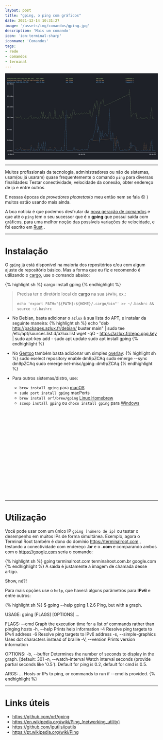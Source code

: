 ```yaml
---
layout: post
title: "gping, o ping com gráficos"
date: 2021-12-14 10:31:27
image: '/assets/img/comandos/gping.jpg'
description: 'Mais um comando'
icon: 'ion:terminal-sharp'
iconname: 'Comandos'
tags:
- rede
- comandos
- terminal
---
```


![gping, o ping com gráficos](/assets/img/comandos/gping.jpg)

---

Muitos profissionais da tecnologia, administradores ou não de sistemas, usam(ou já usaram) quase frequentemente o comando `ping` para diversas finalidades: Testar conectividade, velocidade da conexão, obter endereço de ip e entre outros.

E nessas épocas de *provedores picaretas*(o meu então nem se fala 😞 ) muitos estão usando mais ainda. 

A boa notícia é que podemos desfrutar da [nova geração de comandos](https://terminalroot.com.br/2021/08/uma-lista-com-30-alternativas-modernas-para-os-comandos-do-unix.html) e que até o `ping` tem o seu sucessor que é o **gping** que possui saída com gráficos, para uma melhor noção das possíveis variações de velocidade, e foi escrito em [Rust](https://terminalroot.com.br/tags#rust) .


<script async src="https://pagead2.googlesyndication.com/pagead/js/adsbygoogle.js?client=ca-pub-2838251107855362"
     crossorigin="anonymous"></script>
<!-- Games Root -->
<ins class="adsbygoogle"
     style="display:block"
     data-ad-client="ca-pub-2838251107855362"
     data-ad-slot="5351066970"
     data-ad-format="auto"></ins>
<script>
     (adsbygoogle = window.adsbygoogle || []).push({});
</script>

---

# Instalação
O `gping` já está disponível na maioria dos repositórios e/ou com algum ajuste de repositório básico. Mas a forma que eu fiz e recomendo é utilizando o [cargo](https://terminalroot.com.br/2021/07/como-criei-meu-primeiro-programa-em-rust.html), use o comando abaixo:

{% highlight sh %}
cargo install gping
{% endhighlight %}
> Precisa ter o diretório local do [cargo](https://rustup.rs/) na sua `$PATH`, ex.: 
> 
> `echo 'export PATH="${PATH}:${HOME}/.cargo/bin"' >> ~/.bashrc && source ~/.bashrc`

- No Debian, basta adicionar o `azlux` à sua lista do APT, e instalar da seguinte maneira:
{% highlight sh %}
echo "deb http://packages.azlux.fr/debian/ buster main" | sudo tee /etc/apt/sources.list.d/azlux.list
wget -qO - https://azlux.fr/repo.gpg.key | sudo apt-key add -
sudo apt update
sudo apt install gping
{% endhighlight %}

- No [Gentoo](https://terminalroot.com.br/tags#gentoo) também basta adicionar um simples [overlay](https://en.terminalroot.com.br/how-to-install-programs-via-layman-in-gentoo/):
{% highlight sh %}
sudo eselect repository enable dm9pZCAq
sudo emerge --sync dm9pZCAq
sudo emerge net-misc/gping::dm9pZCAq
{% endhighlight %}

- Para outros sistemas/distro, use:
  - `brew install gping` para [macOS](https://terminalroot.com.br/tags#macos) 
  - `sudo port install gping` macPorts
  - `brew install orf/brew/gping` [Linux Homebrew](https://terminalroot.com.br/2021/07/homebrew-o-gerenciador-de-pacotes-do-macos-no-gnu-linux.html)
  - `scoop install gping` ou `choco install gping` para [Windows](https://terminalroot.com.br/tags#windows)


<!-- QUADRADO -->
<script async src="//pagead2.googlesyndication.com/pagead/js/adsbygoogle.js"></script>
<ins class="adsbygoogle"
style="display:inline-block;width:336px;height:280px"
data-ad-client="ca-pub-2838251107855362"
data-ad-slot="5351066970"></ins>
<script>
(adsbygoogle = window.adsbygoogle || []).push({});
</script>

---

# Utilização
Você pode usar com um único IP `gping [número de ip]` ou testar o desempenho em muitos IPs de forma simultânea. Exemplo, agora o Terminal Root também é dono do domínio <https://terminalroot.com> , testando a conectividade com endereço **.br** e o **.com** e comparando ambos com o <https://google.com> seria o comando:

{% highlight sh %}
gping terminalroot.com terminalroot.com.br google.com
{% endhighlight %}
A saída é justamente a imagem de chamada desse artigo.

Show, né?!

Para mais opções use o `help`, que haverá alguns parâmetros para **IPv6** e entre outros:

{% highlight sh %}
$ gping --help
gping 1.2.6
Ping, but with a graph.

USAGE:
    gping [FLAGS] [OPTIONS] <hosts-or-commands>...

FLAGS:
        --cmd                Graph the execution time for a list of commands rather than pinging hosts
    -h, --help               Prints help information
    -4                       Resolve ping targets to IPv4 address
    -6                       Resolve ping targets to IPv6 address
    -s, --simple-graphics    Uses dot characters instead of braille
    -V, --version            Prints version information

OPTIONS:
    -b, --buffer <buffer>                    Determines the number of seconds to display in the graph. [default: 30]
    -n, --watch-interval <watch-interval>    Watch interval seconds (provide partial seconds like '0.5'). Default for
                                             ping is 0.2, default for cmd is 0.5.

ARGS:
    <hosts-or-commands>...    Hosts or IPs to ping, or commands to run if --cmd is provided.
{% endhighlight %}

---

# Links úteis
+ <https://github.com/orf/gping>
+ <https://en.wikipedia.org/wiki/Ping_(networking_utility)>
+ <https://github.com/iputils/iputils>
+ <https://pt.wikipedia.org/wiki/Ping>


